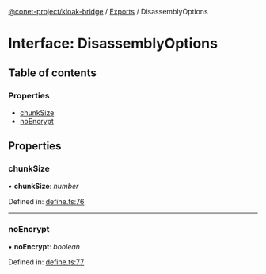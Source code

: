 [@conet-project/kloak-bridge](../README.md) / [Exports](../modules.md) / DisassemblyOptions

# Interface: DisassemblyOptions

## Table of contents

### Properties

- [chunkSize](disassemblyoptions.md#chunksize)
- [noEncrypt](disassemblyoptions.md#noencrypt)

## Properties

### chunkSize

• **chunkSize**: *number*

Defined in: [define.ts:76](https://github.com/CoNET-project/kloak-bridge/blob/24232a1/src/define.ts#L76)

___

### noEncrypt

• **noEncrypt**: *boolean*

Defined in: [define.ts:77](https://github.com/CoNET-project/kloak-bridge/blob/24232a1/src/define.ts#L77)
